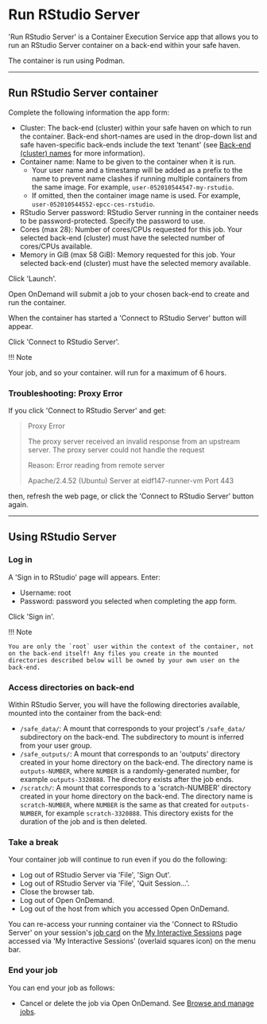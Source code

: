 # Run RStudio Server

'Run RStudio Server' is a Container Execution Service app that allows you to run an RStudio Server container on a back-end within your safe haven.

The container is run using Podman.

---

## Run RStudio Server container

Complete the following information the app form:

* Cluster: The back-end (cluster) within your safe haven on which to run the container. Back-end short-names are used in the drop-down list and safe haven-specific back-ends include the text 'tenant' (see [Back-end (cluster) names](../jobs.md#back-end-cluster-names) for more information).
* Container name: Name to be given to the container when it is run.
    - Your user name and a timestamp will be added as a prefix to the name to prevent name clashes if running multiple containers from the same image. For example, `user-052010544547-my-rstudio`.
    - If omitted, then the container image name is used. For example, `user-052010544552-epcc-ces-rstudio`.
* RStudio Server password: RStudio Server running in the container needs to be password-protected. Specify the password to use.
* Cores (max 28): Number of cores/CPUs requested for this job. Your selected back-end (cluster) must have the selected number of cores/CPUs available.
* Memory in GiB (max 58 GiB): Memory requested for this job. Your selected back-end (cluster) must have the selected memory available.

Click 'Launch'.

Open OnDemand will submit a job to your chosen back-end to create and run the container.

When the container has started a 'Connect to RStudio Server' button will appear.

Click 'Connect to RStudio Server'.

!!! Note

   Your job, and so your container. will run for a maximum of 6 hours.

### Troubleshooting: Proxy Error

If you click 'Connect to RStudio Server' and get:

> Proxy Error
>
> The proxy server received an invalid response from an upstream server.
> The proxy server could not handle the request
>
> Reason: Error reading from remote server
>
> Apache/2.4.52 (Ubuntu) Server at eidf147-runner-vm Port 443

then, refresh the web page, or click the 'Connect to RStudio Server' button again.

---

## Using RStudio Server

### Log in

A 'Sign in to RStudio' page will appears. Enter:

* Username: root
* Password: password you selected when completing the app form.

Click 'Sign in'.

!!! Note

    You are only the `root` user within the context of the container, not on the back-end itself! Any files you create in the mounted directories described below will be owned by your own user on the back-end.

### Access directories on back-end

Within RStudio Server, you will have the following directories available, mounted into the container from the back-end:

* `/safe_data/`: A mount that corresponds to your project's `/safe_data/` subdirectory on the back-end. The subdirectory to mount is inferred from your user group.
* `/safe_outputs/`: A mount that corresponds to an 'outputs' directory created in your home directory on the back-end. The directory name is `outputs-NUMBER`, where `NUMBER` is a randomly-generated number, for example `outputs-3320888`. The directory exists after the job ends.
* `/scratch/`: A mount that corresponds to a 'scratch-NUMBER' directory created in your home directory on the back-end. The directory name is `scratch-NUMBER`, where `NUMBER` is the same as that created for `outputs-NUMBER`, for example `scratch-3320888`. This directory exists for the duration of the job and is then deleted.

### Take a break

Your container job will continue to run even if you do the following:

* Log out of RStudio Server via 'File', 'Sign Out'.
* Log out of RStudio Server via 'File', 'Quit Session...'.
* Close the browser tab.
* Log out of Open OnDemand.
* Log out of the host from which you accessed Open OnDemand.

You can re-access your running container via the 'Connect to RStudio Server' on your session's [job card](../jobs.md#job-cards) on the [My Interactive Sessions](../jobs.md#my-interactive-sessions) page accessed via 'My Interactive Sessions' (overlaid squares icon) on the menu bar.

### End your job

You can end your job as follows:

* Cancel or delete the job via Open OnDemand. See [Browse and manage jobs](../jobs.md#browse-and-manage-jobs).
